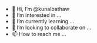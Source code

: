 - 👋 Hi, I’m @kunalbathaw
- 👀 I’m interested in ...
- 🌱 I’m currently learning ...
- 💞️ I’m looking to collaborate on ...
- 📫 How to reach me ...

<!---
kunalbathaw/kunalbathaw is a ✨ special ✨ repository because its `README.md` (this file) appears on your GitHub profile.
You can click the Preview link to take a look at your changes.
--->
